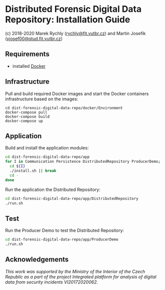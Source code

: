 # Distributed Forensic Digital Data Repository: Installation Guide

(c) 2018-2020 Marek Rychly (rychly@fit.vutbr.cz) and Martin Josefik (xjosef00@stud.fit.vutbr.cz)

## Requirements

*	installed [Docker](https://docs.docker.com/get-docker/)

## Infrastructure

Pull and build required Docker images and start the Docker containers infrastructure based on the images:

~~~
cd dist-forensic-digital-data-repo/docker/Environment
docker-compose pull
docker-compose build
docker-compose up
~~~

## Application

Build and install the application modules:

~~~sh
cd dist-forensic-digital-data-repo/app
for I in Communication Persistence DistributedRepository ProducerDemo; do
  cd ${I}
  ./install.sh || break
  cd -
done
~~~

Run the application the Distributed Repository:

~~~sh
cd dist-forensic-digital-data-repo/app/DistributedRepository
./run.sh
~~~

## Test

Run the Producer Demo to test the Distributed Repository:

~~~sh
cd dist-forensic-digital-data-repo/app/ProducerDemo
./run.sh
~~~

## Acknowledgements

*This work was supported by the Ministry of the Interior of the Czech Republic as a part of the project Integrated platform for analysis of digital data from security incidents VI20172020062.*
